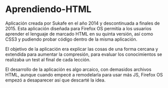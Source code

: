 # Aprendiendo-HTML

Aplicación creada por Sukafe en el año 2014 y descontinuada a finales de 2015. Esta aplicación diseñada para Firefox OS
permitía a los usuarios aprender el lenguaje de marcado HTML en su quinta versión, así como CSS3 y pudiendo probar código dentro de la misma aplicación.

El objetivo de la aplicación era explicar las cosas de una forma cercana y extendida para aumentar la compresión, para evaluar los conocimientos se realizaba un test al final de cada lección.

El desarrollo de la aplicación es algo arcaico, con demasidos archivos HTML, aunque cuando empecé a remodelarla para usar más JS, Firefox OS empezó a desaparecer así que descarté la idea.
